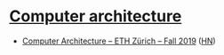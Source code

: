 # [Computer architecture](https://en.wikipedia.org/wiki/Computer_architecture)

- [Computer Architecture – ETH Zürich – Fall 2019](https://safari.ethz.ch/architecture/fall2019/doku.php?id=schedule) ([HN](https://news.ycombinator.com/item?id=21631116))
